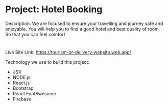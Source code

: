 # Project: Hotel Booking 
Description: We are focused to ensure your travelling and journey safe and enjoyable. You will help you to find a good hotel and best quality of room. So that you can feel comfort

#

Live Site Link: https://tourism-or-delivery-website.web.app/

Technology we use to build this project:
- JSX
- NODE.js
- React.js
- Bootstrap
- React FontAwesome
- Firebase



